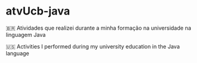 # atvUcb-java

🇧🇷 Atividades que realizei durante a minha formação na universidade na linguagem Java

🇺🇸 Activities I performed during my university education in the Java language
